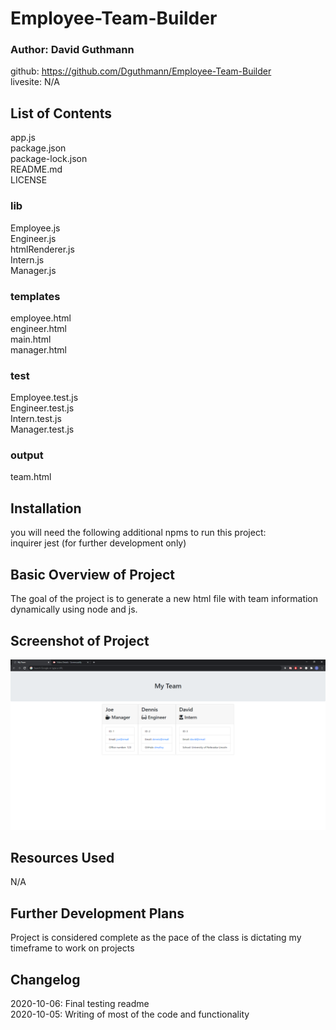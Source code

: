 # Employee-Team-Builder

### Author: David Guthmann

github: https://github.com/Dguthmann/Employee-Team-Builder  
livesite: N/A  


## List of Contents

app.js  
package.json  
package-lock.json  
README.md  
LICENSE
### lib
Employee.js  
Engineer.js  
htmlRenderer.js  
Intern.js  
Manager.js
### templates  
employee.html  
engineer.html  
main.html  
manager.html
### test  
Employee.test.js  
Engineer.test.js  
Intern.test.js  
Manager.test.js
### output  
team.html  


## Installation
you will need the following additional npms to run this project:  
inquirer
jest (for further development only)


## Basic Overview of Project

The goal of the project is to generate a new html file with team information dynamically using node and js.  


## Screenshot of Project

![Site Screenshot](screenshot.png)


## Resources Used

N/A


## Further Development Plans

Project is considered complete as the pace of the class is dictating my timeframe to work on projects


## Changelog

2020-10-06: Final testing readme  
2020-10-05: Writing of most of the code and functionality
